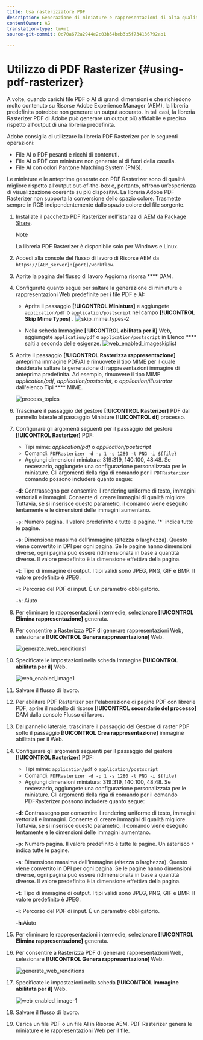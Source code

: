 ```yaml
---
title: Usa rasterizzatore PDF
description: Generazione di miniature e rappresentazioni di alta qualità tramite la libreria Adobe PDF Rasterizer.
contentOwner: AG
translation-type: tm+mt
source-git-commit: 0d70a672a2944e2c03b54beb3b5f734136792ab1

---
```



# Utilizzo di PDF Rasterizer {#using-pdf-rasterizer}

A volte, quando carichi file PDF o AI di grandi dimensioni e che richiedono molto contenuto su Risorse Adobe Experience Manager (AEM), la libreria predefinita potrebbe non generare un output accurato. In tali casi, la libreria Rasterizer PDF di Adobe può generare un output più affidabile e preciso rispetto all&#39;output di una libreria predefinita.

Adobe consiglia di utilizzare la libreria PDF Rasterizer per le seguenti operazioni:

* File AI o PDF pesanti e ricchi di contenuti.
* File AI o PDF con miniature non generate al di fuori della casella.
* File AI con colori Pantone Matching System (PMS).

Le miniature e le anteprime generate con PDF Rasterizer sono di qualità migliore rispetto all’output out-of-the-box e, pertanto, offrono un’esperienza di visualizzazione coerente su più dispositivi. La libreria Adobe PDF Rasterizer non supporta la conversione dello spazio colore. Trasmette sempre in RGB indipendentemente dallo spazio colore del file sorgente.

1. Installate il pacchetto PDF Rasterizer nell’istanza di AEM da [Package Share](https://www.adobeaemcloud.com/content/marketplace/marketplaceProxy.html?packagePath=/content/companies/public/adobe/packages/cq640/product/assets/aem-assets-pdf-rasterizer-pkg).

   >[!NOTE]
   >
   >La libreria PDF Rasterizer è disponibile solo per Windows e Linux.

1. Accedi alla console del flusso di lavoro di Risorse AEM da `https://[AEM_server]:[port]/workflow`.
1. Aprite la pagina del flusso di lavoro Aggiorna risorsa **** DAM.
1. Configurate quanto segue per saltare la generazione di miniature e rappresentazioni Web predefinite per i file PDF e AI:

   * Aprite il passaggio **[!UICONTROL Miniatura]** e aggiungete `application/pdf` o `application/postscript` nel campo **[!UICONTROL Skip Mime Types]** .
   ![skip_mime_types-2](assets/skip_mime_types-2.png)

   * Nella scheda Immagine **[!UICONTROL abilitata per il]** Web, aggiungete `application/pdf` o `application/postscript` in Elenco **** salti a seconda delle esigenze.
   ![web_enabled_imageskiplist](assets/web_enabled_imageskiplist.png)

1. Aprite il passaggio **[!UICONTROL Rasterizza rappresentazione]** anteprima immagine PDF/AI e rimuovete il tipo MIME per il quale desiderate saltare la generazione di rappresentazioni immagine di anteprima predefinita. Ad esempio, rimuovere il tipo MIME *application/pdf*, *application/postscript,* o *application/illustrator* dall&#39;elenco Tipi **** MIME.

   ![process_topics](assets/process_arguments.png)

1. Trascinare il passaggio del gestore **[!UICONTROL Rasterizer]** PDF dal pannello laterale al passaggio Miniature **[!UICONTROL di]** processo.
1. Configurare gli argomenti seguenti per il passaggio del gestore **[!UICONTROL Rasterizer]** PDF:

   * Tipi mime: *application/pdf* o *application/postscript*
   * Comandi: `PDFRasterizer -d -p 1 -s 1280 -t PNG -i ${file}`
   * Aggiungi dimensioni miniatura: 319:319, 140:100, 48:48. Se necessario, aggiungete una configurazione personalizzata per le miniature.
   Gli argomenti della riga di comando per il `PDFRasterizer` comando possono includere quanto segue:

   **-d**: Contrassegno per consentire il rendering uniforme di testo, immagini vettoriali e immagini. Consente di creare immagini di qualità migliore. Tuttavia, se si inserisce questo parametro, il comando viene eseguito lentamente e le dimensioni delle immagini aumentano.

   `-p`: Numero pagina. Il valore predefinito è tutte le pagine. &#39;*&#39; indica tutte le pagine.

   **-s**: Dimensione massima dell’immagine (altezza o larghezza). Questo viene convertito in DPI per ogni pagina. Se le pagine hanno dimensioni diverse, ogni pagina può essere ridimensionata in base a quantità diverse. Il valore predefinito è la dimensione effettiva della pagina.

   **-t**: Tipo di immagine di output. I tipi validi sono JPEG, PNG, GIF e BMP. Il valore predefinito è JPEG.

   **-i**: Percorso del PDF di input. È un parametro obbligatorio.

   `-h`: Aiuto

1. Per eliminare le rappresentazioni intermedie, selezionare **[!UICONTROL Elimina rappresentazione]** generata.
1. Per consentire a Rasterizza PDF di generare rappresentazioni Web, selezionare **[!UICONTROL Genera rappresentazione]** Web.

   ![generate_web_renditions1](assets/generate_web_renditions1.png)

1. Specificate le impostazioni nella scheda Immagine **[!UICONTROL abilitata per il]** Web.

   ![web_enabled_image1](assets/web_enabled_image1.png)

1. Salvare il flusso di lavoro.
1. Per abilitare PDF Rasterizer per l&#39;elaborazione di pagine PDF con librerie PDF, aprire il modello di risorse **[!UICONTROL secondarie del processo]** DAM dalla console Flusso di lavoro.
1. Dal pannello laterale, trascinare il passaggio del Gestore di raster PDF sotto il passaggio **[!UICONTROL Crea rappresentazione]** immagine abilitata per il Web.
1. Configurare gli argomenti seguenti per il passaggio del gestore **[!UICONTROL Rasterizer]** PDF:

   * Tipi mime:    `application/pdf` o `application/postscript`
   * Comandi: `PDFRasterizer -d -p 1 -s 1280 -t PNG -i ${file}`
   * Aggiungi dimensioni miniatura: 319:319, 140:100, 48:48. Se necessario, aggiungete una configurazione personalizzata per le miniature.
   Gli argomenti della riga di comando per il comando PDFRasterizer possono includere quanto segue:

   **-d**: Contrassegno per consentire il rendering uniforme di testo, immagini vettoriali e immagini. Consente di creare immagini di qualità migliore. Tuttavia, se si inserisce questo parametro, il comando viene eseguito lentamente e le dimensioni delle immagini aumentano.

   **-p**: Numero pagina. Il valore predefinito è tutte le pagine. Un asterisco `*` indica tutte le pagine.

   **-s**: Dimensione massima dell’immagine (altezza o larghezza). Questo viene convertito in DPI per ogni pagina. Se le pagine hanno dimensioni diverse, ogni pagina può essere ridimensionata in base a quantità diverse. Il valore predefinito è la dimensione effettiva della pagina.

   **-t**: Tipo di immagine di output. I tipi validi sono JPEG, PNG, GIF e BMP. Il valore predefinito è JPEG.

   **-i**: Percorso del PDF di input. È un parametro obbligatorio.

   **-h**:Aiuto

1. Per eliminare le rappresentazioni intermedie, selezionare **[!UICONTROL Elimina rappresentazione]** generata.
1. Per consentire a Rasterizza PDF di generare rappresentazioni Web, selezionare **[!UICONTROL Genera rappresentazione]** Web.

   ![generate_web_renditions](assets/generate_web_renditions.png)

1. Specificate le impostazioni nella scheda **[!UICONTROL Immagine abilitata per il]** Web.

   ![web_enabled_image-1](assets/web_enabled_image-1.png)

1. Salvare il flusso di lavoro.
1. Carica un file PDF o un file AI in Risorse AEM. PDF Rasterizer genera le miniature e le rappresentazioni Web per il file.
